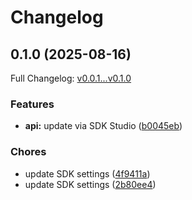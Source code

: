 # Changelog

## 0.1.0 (2025-08-16)

Full Changelog: [v0.0.1...v0.1.0](https://github.com/jasminepoon/se_mcp/compare/v0.0.1...v0.1.0)

### Features

* **api:** update via SDK Studio ([b0045eb](https://github.com/jasminepoon/se_mcp/commit/b0045eb51c672334283daa1789fb3c0d1bc2ce86))


### Chores

* update SDK settings ([4f9411a](https://github.com/jasminepoon/se_mcp/commit/4f9411abf7c2d061d79d4e04e8525251b3f72ee4))
* update SDK settings ([2b80ee4](https://github.com/jasminepoon/se_mcp/commit/2b80ee4efa69f9447ca0da73170af64f60616dd1))

